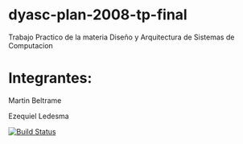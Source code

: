 # dyasc-plan-2008-tp-final

Trabajo Practico de la materia  Diseño y Arquitectura de Sistemas de Computacion

# Integrantes:

Martin Beltrame

Ezequiel Ledesma

[![Build Status](https://travis-ci.org/eze92/dyasc-plan-2008-tp-final.svg?branch=master)](https://travis-ci.org/eze92/dyasc-plan-2008-tp-final)
